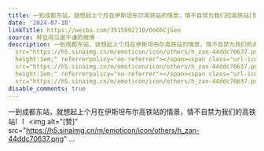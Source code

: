 ```yaml
---
title: 一到成都东站，就想起上个月在伊斯坦布尔高铁站的情景，情不自禁为我们的高铁站[赞][赞][赞] 查看图片 - 转发 @种豆得瓜谢不谦:&ensp;按照喵爸制定的土耳其攻略...
date: '2024-07-18'
linkTitle: https://weibo.com/3515092710/Oo66CjSeo
source: 种豆得瓜谢不谦的微博
description: 一到成都东站，就想起上个月在伊斯坦布尔高铁站的情景，情不自禁为我们的高铁站<span class="url-icon"><img alt="[赞]"
  src="https://h5.sinaimg.cn/m/emoticon/icon/others/h_zan-44ddc70637.png" style="width:1em;
  height:1em;" referrerpolicy="no-referrer"></span><span class="url-icon"><img alt="[赞]"
  src="https://h5.sinaimg.cn/m/emoticon/icon/others/h_zan-44ddc70637.png" style="width:1em;
  height:1em;" referrerpolicy="no-referrer"></span><span class="url-icon"><img alt="[赞]"
  src="https://h5.sinaimg.cn/m/emoticon/icon/others/h_zan-44ddc70637.png" ...
disable_comments: true
---
```

一到成都东站，就想起上个月在伊斯坦布尔高铁站的情景，情不自禁为我们的高铁站<span class="url-icon"><img alt="[赞]" src="https://h5.sinaimg.cn/m/emoticon/icon/others/h_zan-44ddc70637.png" style="width:1em; height:1em;" referrerpolicy="no-referrer"></span><span class="url-icon"><img alt="[赞]" src="https://h5.sinaimg.cn/m/emoticon/icon/others/h_zan-44ddc70637.png" style="width:1em; height:1em;" referrerpolicy="no-referrer"></span><span class="url-icon"><img alt="[赞]" src="https://h5.sinaimg.cn/m/emoticon/icon/others/h_zan-44ddc70637.png" ...
